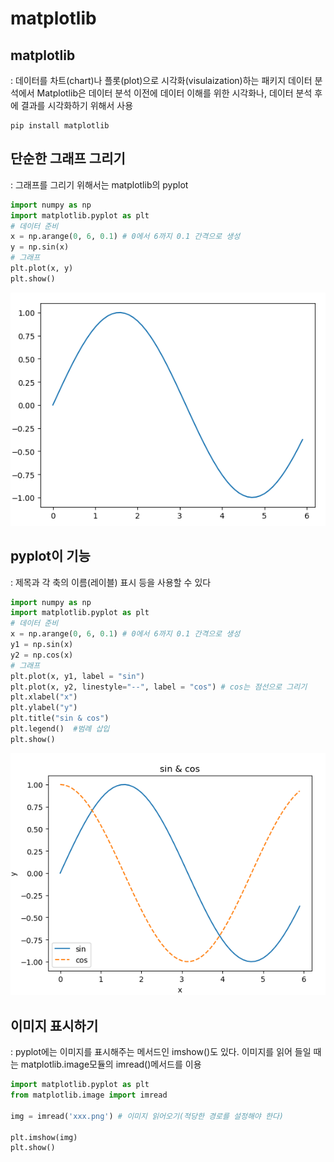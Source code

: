 # matplotlib

## matplotlib

: 데이터를 차트\(chart\)나 플롯\(plot\)으로 시각화\(visulaization\)하는 패키지 데이터 분석에서 Matplotlib은 데이터 분석 이전에 데이터 이해를 위한 시각화나, 데이터 분석 후에 결과를 시각화하기 위해서 사용

```text
pip install matplotlib
```

## 단순한 그래프 그리기

: 그래프를 그리기 위해서는 matplotlib의 pyplot

```python
import numpy as np
import matplotlib.pyplot as plt
# 데이터 준비 
x = np.arange(0, 6, 0.1) # 0에서 6까지 0.1 간격으로 생성
y = np.sin(x)
# 그래프 
plt.plot(x, y)
plt.show()
```

![simpleMatplotlib](../.gitbook/assets/simpleMatplotlib.png)

## pyplot이 기능

: 제목과 각 축의 이름\(레이블\) 표시 등을 사용할 수 있다

```python
import numpy as np
import matplotlib.pyplot as plt
# 데이터 준비 
x = np.arange(0, 6, 0.1) # 0에서 6까지 0.1 간격으로 생성
y1 = np.sin(x)
y2 = np.cos(x)
# 그래프 
plt.plot(x, y1, label = "sin")
plt.plot(x, y2, linestyle="--", label = "cos") # cos는 점선으로 그리기
plt.xlabel("x")
plt.ylabel("y")
plt.title("sin & cos")
plt.legend()  #범례 삽입
plt.show()
```

![pyplot](../.gitbook/assets/pyplot.png)

## 이미지 표시하기

: pyplot에는 이미지를 표시해주는 메서드인 imshow\(\)도 있다. 이미지를 읽어 들일 때는 matplotlib.image모듈의 imread\(\)메서드를 이용

```python
import matplotlib.pyplot as plt
from matplotlib.image import imread

img = imread('xxx.png') # 이미지 읽어오기(적당한 경로를 설정해야 한다)

plt.imshow(img)
plt.show()
```

